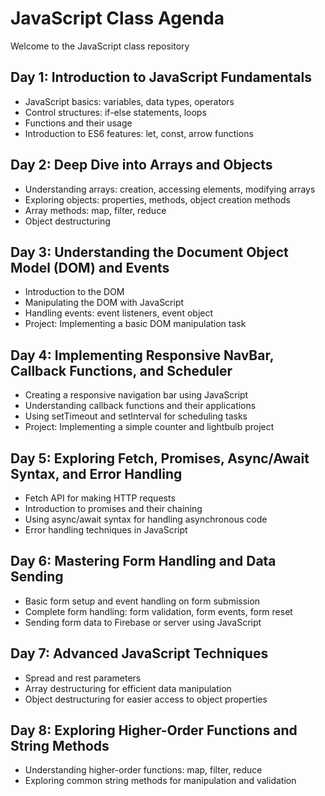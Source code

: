 # JavaScript Class Agenda

Welcome to the JavaScript class repository 

## Day 1: Introduction to JavaScript Fundamentals

- JavaScript basics: variables, data types, operators
- Control structures: if-else statements, loops
- Functions and their usage
- Introduction to ES6 features: let, const, arrow functions

## Day 2: Deep Dive into Arrays and Objects

- Understanding arrays: creation, accessing elements, modifying arrays
- Exploring objects: properties, methods, object creation methods
- Array methods: map, filter, reduce
- Object destructuring

## Day 3: Understanding the Document Object Model (DOM) and Events

- Introduction to the DOM
- Manipulating the DOM with JavaScript
- Handling events: event listeners, event object
- Project: Implementing a basic DOM manipulation task

## Day 4: Implementing Responsive NavBar, Callback Functions, and Scheduler

- Creating a responsive navigation bar using JavaScript
- Understanding callback functions and their applications
- Using setTimeout and setInterval for scheduling tasks
- Project: Implementing a simple counter and lightbulb project

## Day 5: Exploring Fetch, Promises, Async/Await Syntax, and Error Handling

- Fetch API for making HTTP requests
- Introduction to promises and their chaining
- Using async/await syntax for handling asynchronous code
- Error handling techniques in JavaScript

## Day 6: Mastering Form Handling and Data Sending

- Basic form setup and event handling on form submission
- Complete form handling: form validation, form events, form reset
- Sending form data to Firebase or server using JavaScript

## Day 7: Advanced JavaScript Techniques

- Spread and rest parameters
- Array destructuring for efficient data manipulation
- Object destructuring for easier access to object properties

## Day 8: Exploring Higher-Order Functions and String Methods

- Understanding higher-order functions: map, filter, reduce
- Exploring common string methods for manipulation and validation
